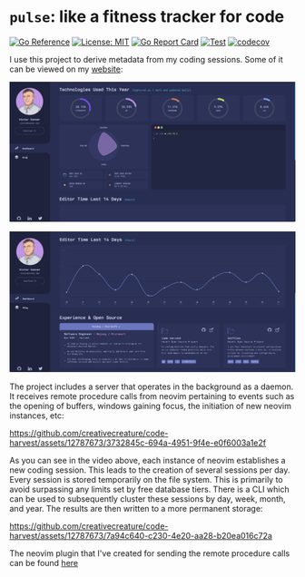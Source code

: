 # `pulse`: like a fitness tracker for code
[![Go Reference](https://pkg.go.dev/badge/github.com/creativecreature/pulse.svg)](https://pkg.go.dev/github.com/creativecreature/pulse)
[![License: MIT](https://img.shields.io/badge/License-MIT-yellow.svg)](https://github.com/creativecreature/pulse/blob/master/LICENSE)
[![Go Report Card](https://goreportcard.com/badge/github.com/creativecreature/pulse)](https://goreportcard.com/report/github.com/creativecreature/pulse)
[![Test](https://github.com/creativecreature/pulse/actions/workflows/main.yml/badge.svg?branch=main)](https://github.com/creativecreature/pulse/actions/workflows/main.yml)
[![codecov](https://codecov.io/gh/creativecreature/pulse/graph/badge.svg?token=CYSKW3Z7E6)](https://codecov.io/gh/creativecreature/pulse)

I use this project to derive metadata from my coding sessions. Some of it can
be viewed on my [website][1]:

![Screenshot of website][2]

![Screenshot of website][3]


The project includes a server that operates in the background as a daemon. It
receives remote procedure calls from neovim pertaining to events such as the
opening of buffers, windows gaining focus, the initiation of new neovim
instances, etc:


https://github.com/creativecreature/code-harvest/assets/12787673/3732845c-694a-4951-9f4e-e0f6003a1e2f


As you can see in the video above, each instance of neovim establishes a new
coding session. This leads to the creation of several sessions per day. Every
session is stored temporarily on the file system. This is primarily to avoid
surpassing any limits set by free database tiers. There is a CLI which can be
used to subsequently cluster these sessions by day, week, month, and year. The
results are then written to a more permanent storage:


https://github.com/creativecreature/code-harvest/assets/12787673/7a94c640-c230-4e20-aa28-b20ea016c72a


The neovim plugin that I've created for sending the remote procedure calls can
be found [here][4]

[1]: https://conner.dev
[2]: ./screenshots/website1.png
[3]: ./screenshots/website2.png
[4]: https://github.com/creativecreature/vim-pulse
